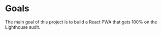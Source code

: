 # Goals

The main goal of this project is to build a React PWA that gets 100% on the Lighthouse audit.

